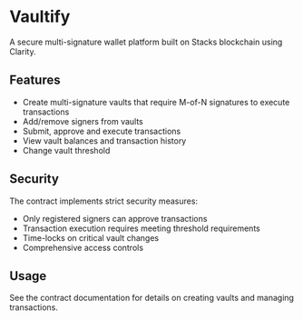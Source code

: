 # Vaultify

A secure multi-signature wallet platform built on Stacks blockchain using Clarity.

## Features

- Create multi-signature vaults that require M-of-N signatures to execute transactions
- Add/remove signers from vaults
- Submit, approve and execute transactions
- View vault balances and transaction history
- Change vault threshold

## Security

The contract implements strict security measures:
- Only registered signers can approve transactions
- Transaction execution requires meeting threshold requirements
- Time-locks on critical vault changes
- Comprehensive access controls

## Usage

See the contract documentation for details on creating vaults and managing transactions.